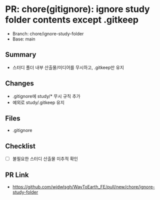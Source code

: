 # PR: chore(gitignore): ignore study folder contents except .gitkeep

- Branch: chore/ignore-study-folder
- Base: main

## Summary
- 스터디 폴더 내부 산출물/미디어를 무시하고, .gitkeep만 유지

## Changes
- .gitignore에 study/* 무시 규칙 추가
- 예외로 study/.gitkeep 유지

## Files
- .gitignore

## Checklist
- [ ] 불필요한 스터디 산출물 미추적 확인

## PR Link
- https://github.com/wjdwlsgh/WayToEarth_FE/pull/new/chore/ignore-study-folder

